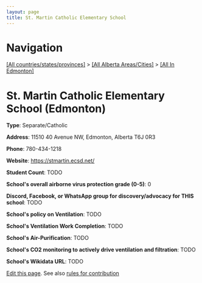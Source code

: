```yaml
---
layout: page
title: St. Martin Catholic Elementary School
---
```

# Navigation

[[All countries/states/provinces]](../../..) > [[All Alberta Areas/Cities]](../..) > [[All In Edmonton]](..)

# St. Martin Catholic Elementary School (Edmonton)

**Type**: Separate/Catholic

**Address**: 11510 40 Avenue NW, Edmonton, Alberta T6J 0R3

**Phone**: 780-434-1218

**Website**: <https://stmartin.ecsd.net/>

**Student Count**: TODO

**School's overall airborne virus protection grade (0-5)**: 0

**Discord, Facebook, or WhatsApp group for discovery/advocacy for THIS school**: TODO

**School's policy on Ventilation**: TODO

**School's Ventilation Work Completion**: TODO

**School's Air-Purification**: TODO

**School's CO2 monitoring to actively drive ventilation and filtration**: TODO

**School's Wikidata URL**: TODO


[Edit this page](https://github.com/ventilate-schools/AB/edit/main/./Edmonton/St._Martin_Catholic_Elementary_School.md). See also [rules for contribution](../../../contribution-rules/)